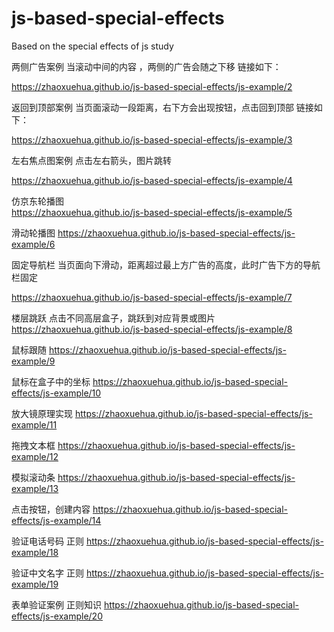 # js-based-special-effects
Based on the special effects of js study

两侧广告案例  当滚动中间的内容 ，两侧的广告会随之下移  链接如下：

https://zhaoxuehua.github.io/js-based-special-effects/js-example/2

返回到顶部案例  当页面滚动一段距离，右下方会出现按钮，点击回到顶部 链接如下：

https://zhaoxuehua.github.io/js-based-special-effects/js-example/3

左右焦点图案例   点击左右箭头，图片跳转

https://zhaoxuehua.github.io/js-based-special-effects/js-example/4

仿京东轮播图  
https://zhaoxuehua.github.io/js-based-special-effects/js-example/5

滑动轮播图
https://zhaoxuehua.github.io/js-based-special-effects/js-example/6

固定导航栏  当页面向下滑动，距离超过最上方广告的高度，此时广告下方的导航栏固定

https://zhaoxuehua.github.io/js-based-special-effects/js-example/7


楼层跳跃  点击不同高层盒子，跳跃到对应背景或图片
https://zhaoxuehua.github.io/js-based-special-effects/js-example/8


鼠标跟随
https://zhaoxuehua.github.io/js-based-special-effects/js-example/9


鼠标在盒子中的坐标
https://zhaoxuehua.github.io/js-based-special-effects/js-example/10


放大镜原理实现
https://zhaoxuehua.github.io/js-based-special-effects/js-example/11


拖拽文本框
https://zhaoxuehua.github.io/js-based-special-effects/js-example/12


模拟滚动条
https://zhaoxuehua.github.io/js-based-special-effects/js-example/13


点击按钮，创建内容
https://zhaoxuehua.github.io/js-based-special-effects/js-example/14


验证电话号码 正则
https://zhaoxuehua.github.io/js-based-special-effects/js-example/18


验证中文名字 正则
https://zhaoxuehua.github.io/js-based-special-effects/js-example/19


表单验证案例  正则知识
https://zhaoxuehua.github.io/js-based-special-effects/js-example/20

